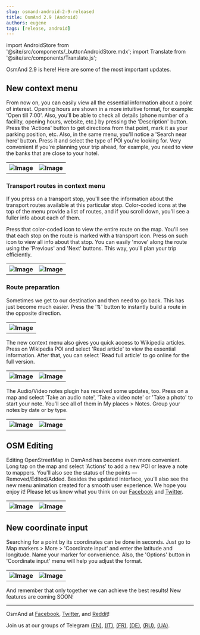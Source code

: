 ```yaml
---
slug: osmand-android-2-9-released
title: OsmAnd 2.9 (Android)
authors: eugene
tags: [release, android]
---
```

import AndroidStore from '@site/src/components/_buttonAndroidStore.mdx';
import Translate from '@site/src/components/Translate.js';

OsmAnd 2.9 is here! Here are some of the most important updates.

<!--truncate-->

## New context menu

From now on, you can easily view all the essential information about a point of interest. Opening hours are shown in a more intuitive format, for example: 'Open till 7:00'. Also, you'll be able to check all details (phone number of a facility, opening hours, website, etc.) by pressing the 'Description' button. Press the 'Actions' button to get directions from that point, mark it as your parking position, etc. Also, in the same menu, you'll notice a 'Search near here' button. Press it and select the type of POI you're looking for. Very convenient if you're planning your trip ahead, for example, you need to view the banks that are close to your hotel.

<table>
  <tr>
    <th><img src={require('./context_1.png').default} alt="Image"/></th>
    <th><img src={require('./context_2.png').default} alt="Image"/></th>
      </tr>
</table> 


### Transport routes in context menu

If you press on a transport stop, you'll see the information about the transport routes available at this particular stop. Color-coded icons at the top of the menu provide a list of routes, and if you scroll down, you'll see a fuller info about each of them.

Press that color-coded icon to view the entire route on the map. You'll see that each stop on the route is marked with a transport icon. Press on such icon to view all info about that stop. You can easily 'move' along the route using the 'Previous' and 'Next' buttons. This way, you'll plan your trip efficiently.

<table>
  <tr>
    <th><img src={require('./route_1.png').default} alt="Image"/></th>
    <th><img src={require('./route_2.png').default} alt="Image"/></th>
      </tr>
</table> 

### Route preparation

Sometimes we get to our destination and then need to go back. This has just become much easier. Press the '⇅' button to instantly build a route in the opposite direction.

<table>
  <tr>
    <th><img src={require('./route_3.png').default} alt="Image"/></th>
      </tr>
</table> 


The new context menu also gives you quick access to Wikipedia articles. Press on Wikipedia POI and select 'Read article' to view the essential information. After that, you can select 'Read full article' to go online for the full version.

<table>
  <tr>
    <th><img src={require('./wik_1.png').default} alt="Image"/></th>
    <th><img src={require('./wik_2.png').default} alt="Image"/></th>
      </tr>
</table> 

The Audio/Video notes plugin has received some updates, too. Press on a map and select 'Take an audio note', 'Take a video note' or 'Take a photo' to start your note. You'll see all of them in My places > Notes. Group your notes by date or by type.

<table>
  <tr>
    <th><img src={require('./av_1.png').default} alt="Image"/></th>
    <th><img src={require('./av_2.png').default} alt="Image"/></th>
      </tr>
</table> 

## OSM Editing

Editing OpenStreetMap in OsmAnd has become even more convenient. Long tap on the map and select 'Actions' to add a new POI or leave a note to mappers. You'll also see the status of the points &mdash; Removed/Edited/Added.
Besides the updated interface, you'll also see the new menu animation created for a smooth user experience. We hope you enjoy it! Please let us know what you think on our <a href="https://www.facebook.com/osmandapp/">Facebook</a> and <a href="https://www.twitter.com/osmandapp/">Twitter</a>.

<table>
  <tr>
    <th><img src={require('./edit_1.png').default} alt="Image"/></th>
    <th><img src={require('./edit_2.png').default} alt="Image"/></th>
      </tr>
</table> 

## New coordinate input

Searching for a point by its coordinates can be done in seconds. Just go to Map markers > More > 'Coordinate input' and enter the latitude and longitude. Name your marker for convenience. Also, the 'Options' button in 'Coordinate input' menu will help you adjust the format.

<table>
  <tr>
    <th><img src={require('./coordin_1.png').default} alt="Image"/></th>
    <th><img src={require('./coordin_2.png').default} alt="Image"/></th>
      </tr>
</table> 


And remember that only together we can achieve the best results!
New features are coming SOON!

____________________________ 

<p>OsmAnd at <a href="https://www.facebook.com/osmandapp/">Facebook</a>, <a href="https://www.twitter.com/osmandapp/">Twitter</a>, and <a href="https://www.reddit.com/r/OsmAnd/">Reddit</a>!</p>
 <p>Join us at our groups of Telegram <a href="https://t.me/OsmAndMaps">(EN)</a>, <a href="https://t.me/itosmand">(IT)</a>,  <a href="https://t.me/frosmand">(FR)</a>, <a href="https://t.me/deosmand">(DE)</a>, <a href="https://t.me/ruosmand">(RU)</a>, <a href="https://t.me/uaosmand">(UA)</a>.</p>




<AndroidStore/>